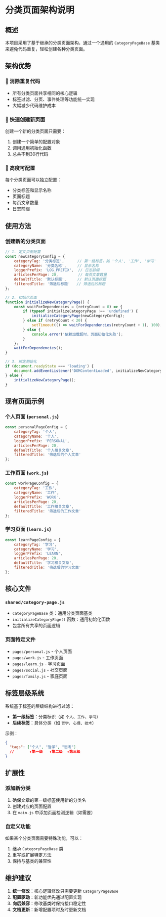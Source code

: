 # 分类页面架构说明

## 概述

本项目采用了基于继承的分类页面架构，通过一个通用的 `CategoryPageBase` 基类来避免代码重复，轻松创建各种分类页面。

## 架构优势

### 🎯 消除重复代码
- 所有分类页面共享相同的核心逻辑
- 标签过滤、分页、事件处理等功能统一实现
- 大幅减少代码维护成本

### 🚀 快速创建新页面
创建一个新的分类页面只需要：
1. 创建一个简单的配置对象
2. 调用通用初始化函数
3. 总共不到30行代码

### 🔧 高度可配置
每个分类页面可以独立配置：
- 分类标签和显示名称
- 页面标题
- 每页文章数量
- 日志前缀

## 使用方法

### 创建新的分类页面

```javascript
// 1. 定义页面配置
const newCategoryConfig = {
    categoryTag: '分类标签',      // 第一级标签，如 '个人', '工作', '学习'
    categoryName: '分类名称',     // 显示名称
    loggerPrefix: 'LOG_PREFIX',  // 日志前缀
    articlesPerPage: 20,         // 每页文章数量
    defaultTitle: '默认标题',     // 默认页面标题
    filteredTitle: '筛选后标题'   // 筛选后的标题
};

// 2. 初始化页面
function initializeNewCategoryPage() {
    const waitForDependencies = (retryCount = 0) => {
        if (typeof initializeCategoryPage !== 'undefined') {
            initializeCategoryPage(newCategoryConfig);
        } else if (retryCount < 20) {
            setTimeout(() => waitForDependencies(retryCount + 1), 100);
        } else {
            console.error('依赖加载超时，页面初始化失败');
        }
    };
    waitForDependencies();
}

// 3. 绑定初始化
if (document.readyState === 'loading') {
    document.addEventListener('DOMContentLoaded', initializeNewCategoryPage);
} else {
    initializeNewCategoryPage();
}
```

## 现有页面示例

### 个人页面 (`personal.js`)
```javascript
const personalPageConfig = {
    categoryTag: '个人',
    categoryName: '个人',
    loggerPrefix: 'PERSONAL',
    articlesPerPage: 20,
    defaultTitle: '个人相关文章',
    filteredTitle: '筛选后的个人文章'
};
```

### 工作页面 (`work.js`)
```javascript
const workPageConfig = {
    categoryTag: '工作',
    categoryName: '工作',
    loggerPrefix: 'WORK',
    articlesPerPage: 20,
    defaultTitle: '工作相关文章',
    filteredTitle: '筛选后的工作文章'
};
```

### 学习页面 (`learn.js`)
```javascript
const learnPageConfig = {
    categoryTag: '学习',
    categoryName: '学习',
    loggerPrefix: 'LEARN',
    articlesPerPage: 20,
    defaultTitle: '学习相关文章',
    filteredTitle: '筛选后的学习文章'
};
```

## 核心文件

### `shared/category-page.js`
- `CategoryPageBase` 类：通用分类页面基类
- `initializeCategoryPage()` 函数：通用初始化函数
- 包含所有共享的页面逻辑

### 页面特定文件
- `pages/personal.js` - 个人页面
- `pages/work.js` - 工作页面
- `pages/learn.js` - 学习页面
- `pages/social.js` - 社交页面
- `pages/family.js` - 家庭页面

## 标签层级系统

系统基于标签的层级结构进行过滤：
- **第一级标签**：分类标识（如 `个人`、`工作`、`学习`）
- **后续标签**：具体分类（如 `哲学`、`心理`、`技术`）

示例：
```json
{
  "tags": ["个人", "哲学", "思考"]
  //       ↑第一级   ↑第二级  ↑第三级
}
```

## 扩展性

### 添加新分类
1. 确保文章的第一级标签使用新的分类名
2. 创建对应的页面配置
3. 在 `main.js` 中添加页面检测逻辑（如需要）

### 自定义功能
如果某个分类页面需要特殊功能，可以：
1. 继承 `CategoryPageBase` 类
2. 重写或扩展特定方法
3. 保持与基类的兼容性

## 维护建议

1. **统一修改**：核心逻辑修改只需要更新 `CategoryPageBase`
2. **配置驱动**：新功能优先通过配置实现
3. **向后兼容**：修改基类时保持接口稳定性
4. **文档更新**：新增配置项时及时更新文档